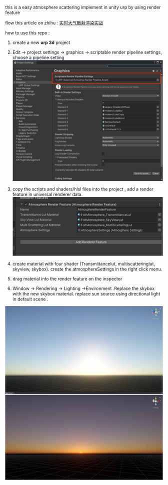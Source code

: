this is a easy atmosphere scattering implement in unity urp by using render feature

flow this article on zhihu : [实时大气散射渲染实战](https://zhuanlan.zhihu.com/p/595576594)

how to use this repo : 
1. create a new **urp 3d** project 
2. Edit -> project settings -> graphics -> scriptable render pipeline settings, choose a pipeline setting 
![](Image/pipeline%20settings.png)

3. copy the scripts and shaders/hlsl files into the project , add a render feature in universal renderer data. 
![](Image/add%20features.png)

4. create material with four shader (Transmiitancelut, multiscatteringlut, skyview, skybox). create the atmosphereSettings in the right click menu.
5. drag material into the render feature on the inspector
6. Window -> Rendering -> Lighting ->Environment .Replace the skybox with the new skybox material. replace sun source using directional light in  default scene .

![](Image/Sun.png)
![](Image/Sun2.png)